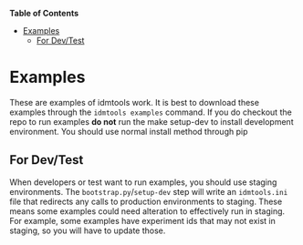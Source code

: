 <!-- START doctoc generated TOC please keep comment here to allow auto update -->
<!-- DON'T EDIT THIS SECTION, INSTEAD RE-RUN doctoc TO UPDATE -->
**Table of Contents**

- [Examples](#examples)
  - [For Dev/Test](#for-devtest)

<!-- END doctoc generated TOC please keep comment here to allow auto update -->

# Examples

These are examples of idmtools work. It is best to download these examples through the `idmtools examples` command. If you do checkout the repo to run examples **do not** run the make setup-dev to install development environment. You should use normal install method through pip

## For Dev/Test

When developers or test want to run examples, you should use staging environments. The `bootstrap.py`/`setup-dev` step will write an `idmtools.ini` file that redirects any calls to production environments to staging. These means some examples could need alteration to effectively run in staging. For example, some examples have experiment ids that may not exist in staging, so you will have to update those.
